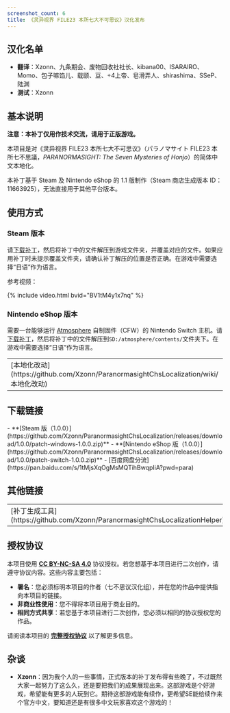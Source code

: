 ```yaml
---
screenshot_count: 6
title: 《灵异视界 FILE23 本所七大不可思议》汉化发布
---
```

## 汉化名单
- **翻译**：Xzonn、九条期会、废物回收社社长、kibana00、ISARAIRO、Momo、包子嘛馅儿、载颐、豆、÷4上帝、皂滑弄人、shirashima、SSeP、陆渊
- **测试**：Xzonn

## 基本说明
**注意：本补丁仅用作技术交流，请用于正版游戏。**

本项目是对《灵异视界 FILE23 本所七大不可思议》（<span lang="ja">パラノマサイト FILE23 本所七不思議</span>，*PARANORMASIGHT: The Seven Mysteries of Honjo*）的简体中文本地化。

本补丁基于 Steam 及 Nintendo eShop 的 1.1 版制作（Steam 商店生成版本 ID：11663925），无法直接用于其他平台版本。

## 使用方式
### Steam 版本
请[下载补丁](#下载链接)，然后将补丁中的文件解压到游戏文件夹，并覆盖对应的文件。如果应用补丁时未提示覆盖文件夹，请确认补丁解压的位置是否正确。在游戏中需要选择“日语”作为语言。

参考视频：

{% include video.html bvid="BV1tM4y1x7nq" %}

### Nintendo eShop 版本
需要一台能够运行 [Atmosphere](https://github.com/Atmosphere-NX/Atmosphere) 自制固件（CFW）的 Nintendo Switch 主机。请[下载补丁](#下载链接)，然后将补丁中的文件解压到`SD:/atmosphere/contents/`文件夹下。在游戏中需要选择“日语”作为语言。

<table><tbody><tr><td markdown="1">
[本地化改动](https://github.com/Xzonn/ParanormasightChsLocalization/wiki/本地化改动)
</td><td markdown="1">
[更新历史](https://github.com/Xzonn/ParanormasightChsLocalization/wiki/更新历史)
</td><td markdown="1">
[常见问题](https://github.com/Xzonn/ParanormasightChsLocalization/wiki/常见问题)
</td></tr></tbody></table>

## 下载链接
<div class="alert alert-primary" markdown="1">
- **[Steam 版（1.0.0）](https://github.com/Xzonn/ParanormasightChsLocalization/releases/download/1.0.0/patch-windows-1.0.0.zip)**
- **[Nintendo eShop 版（1.0.0）](https://github.com/Xzonn/ParanormasightChsLocalization/releases/download/1.0.0/patch-switch-1.0.0.zip)**
- [百度网盘分流](https://pan.baidu.com/s/1tMjsXqOgMsMQTihBwqpIiA?pwd=para)
</div>

## 其他链接
<table><tbody><tr><td markdown="1">
[补丁生成工具](https://github.com/Xzonn/ParanormasightChsLocalizationHelper)
</td><td markdown="1">
[翻译项目网站](https://weblate.xzonn.top/projects/paranormasight/)
</td></tr></tbody></table>

## 授权协议
本项目使用 **[CC BY-NC-SA 4.0](https://creativecommons.org/licenses/by-nc-sa/4.0/legalcode)** 协议授权。若您想基于本项目进行二次创作，请遵守协议内容。这些内容主要包括：

- **署名**：您必须标明本项目的作者（七不思议汉化组），并在您的作品中提供指向本项目的链接。
- **非商业性使用**：您不得将本项目用于商业目的。
- **相同方式共享**：若您基于本项目进行二次创作，您必须以相同的协议授权您的作品。

请阅读本项目的 **[完整授权协议](https://github.com/Xzonn/ParanormasightChsLocalization/blob/master/LICENSE)** 以了解更多信息。

## 杂谈
- **Xzonn**：因为我个人的一些事情，正式版本的补丁发布得有些晚了，不过既然大家一起努力了这么久，还是要把我们的成果展现出来。这部游戏是个好游戏，希望能有更多的人玩到它。期待这部游戏能有续作，更希望SE能给续作来个官方中文，要知道还是有很多中文玩家喜欢这个游戏的！
